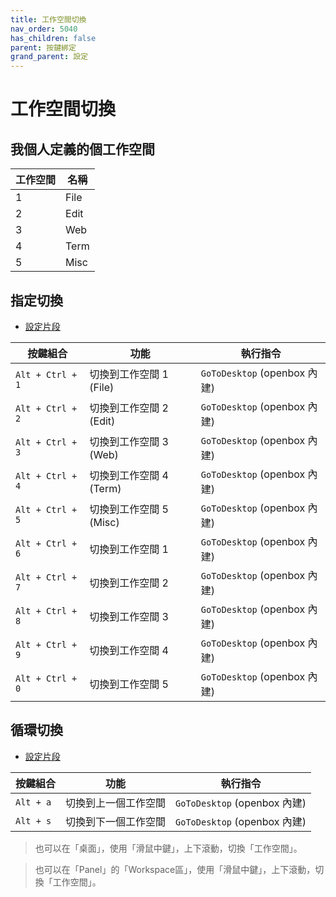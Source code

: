 ```yaml
---
title: 工作空間切換
nav_order: 5040
has_children: false
parent: 按鍵綁定
grand_parent: 設定
---
```



# 工作空間切換


## 我個人定義的個工作空間

| 工作空間 | 名稱  |
| -------- | ----- |
| 1        | File  |
| 2        | Edit  |
| 3        | Web   |
| 4        | Term  |
| 5        | Misc  |


## 指定切換

* [設定片段](https://github.com/samwhelp/fedora-lxqt-adjustment/tree/main/prototype/main/lxqt-config/Main/asset/overlay/etc/skel/.config/openbox/helper/share/gen/openbox-gen-rc/Section/Keybind/WorkspaceSwitch.php#L80)

| 按鍵組合  | 功能                    | 執行指令                       |
| --------- | ----------------------- | ------------------------------ |
| `Alt + Ctrl + 1` | 切換到工作空間 1 (File) | `GoToDesktop` (openbox 內建) |
| `Alt + Ctrl + 2` | 切換到工作空間 2 (Edit) | `GoToDesktop` (openbox 內建) |
| `Alt + Ctrl + 3` | 切換到工作空間 3 (Web)  | `GoToDesktop` (openbox 內建) |
| `Alt + Ctrl + 4` | 切換到工作空間 4 (Term) | `GoToDesktop` (openbox 內建) |
| `Alt + Ctrl + 5` | 切換到工作空間 5 (Misc) | `GoToDesktop` (openbox 內建) |
| `Alt + Ctrl + 6` | 切換到工作空間 1        | `GoToDesktop` (openbox 內建) |
| `Alt + Ctrl + 7` | 切換到工作空間 2        | `GoToDesktop` (openbox 內建) |
| `Alt + Ctrl + 8` | 切換到工作空間 3        | `GoToDesktop` (openbox 內建) |
| `Alt + Ctrl + 9` | 切換到工作空間 4        | `GoToDesktop` (openbox 內建) |
| `Alt + Ctrl + 0` | 切換到工作空間 5        | `GoToDesktop` (openbox 內建) |

## 循環切換

* [設定片段](https://github.com/samwhelp/fedora-lxqt-adjustment/tree/main/prototype/main/lxqt-config/Main/asset/overlay/etc/skel/.config/openbox/helper/share/gen/openbox-gen-rc/Section/Keybind/WorkspaceSwitch.php#L8-L18)


| 按鍵組合  | 功能                 | 執行指令                   |
| --------- | -------------------- | -------------------------- |
| `Alt + a` | 切換到上一個工作空間 | `GoToDesktop` (openbox 內建) |
| `Alt + s` | 切換到下一個工作空間 | `GoToDesktop` (openbox 內建) |


> 也可以在「桌面」，使用「滑鼠中鍵」，上下滾動，切換「工作空間」。

> 也可以在「Panel」的「Workspace區」，使用「滑鼠中鍵」，上下滾動，切換「工作空間」。
